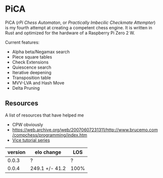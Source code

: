 # PiCA

PiCA (*rPi Chess Automaton*, or *Practically Imbecilic Checkmate Attempter*) is my fourth attempt at creating a competent chess engine.
It is written in Rust and optimized for the hardware of a Raspberry Pi Zero 2 W.

Current features:
- Alpha beta/Negamax search
- Piece square tables
- Check Extensions
- Quiescence search
- Iterative deepening
- Transposition table
- MVV-LVA and Hash Move
- Delta Pruning


## Resources

A list of resources that have helped me
- CPW obviously
- https://web.archive.org/web/20070607231311/http://www.brucemo.com/compchess/programming/index.htm
- [Vice tutorial series](https://www.youtube.com/watch?v=bGAfaepBco4&list=PLZ1QII7yudbc-Ky058TEaOstZHVbT-2hg)


| version | elo change     | LOS  |
|---------|----------------|------|
| 0.0.3   | ?              | ?    |
| 0.0.4   | 249.1 +/- 41.2 | 100% |
